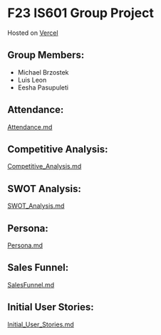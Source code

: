 # F23 IS601 Group Project
Hosted on [Vercel](is601-group-project.vercel.app)

## Group Members:
- Michael Brzostek
- Luis Leon
- Eesha Pasupuleti

## Attendance:
[Attendance.md](documents/Attendance.md)

## Competitive Analysis:
[Competitive_Analysis.md](documents/Competitive_Analysis.md)

## SWOT Analysis:
[SWOT_Analysis.md](documents/SWOT_Analysis.md)

## Persona:
[Persona.md](documents/Persona.md)

## Sales Funnel:
[SalesFunnel.md](documents/SalesFunnel.md)

## Initial User Stories:
[Initial_User_Stories.md](documents/Initial_User_Stories.md)
